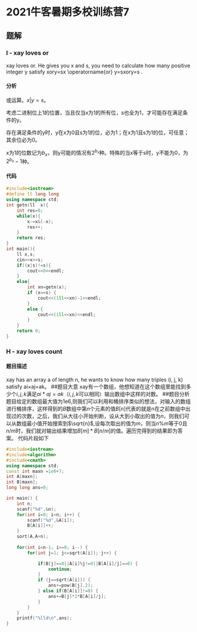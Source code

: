 # 2021牛客暑期多校训练营7

## 题解

### I - xay loves or

xay loves or. He gives you x and s, you need to calculate how many positive integer y satisfy xor⁡y=sx \operatorname{or} y=sxory=s .

#### 分析

或运算。$x | y = s$​。

考虑二进制位上1的位置，当且仅当x为1的所有位，s也全为1，才可能存在满足条件的y​​。

存在满足条件的y时，y在x为0且s为1的位，必为1；在x为1且s为1的位，可任意；其余位必为0。

x为1的位数记为$b_x$​，则y可能的情况有$2^{b_x}$​种。特殊的当x等于s时，y不能为0，为$2^{b_x}-1$​​种。

#### 代码

```c++
#include<iostream>
#define ll long long
using namespace std;
int getn(ll  x){
    int res=0;
    while(x){
        x-=x&(-x);
        res++;
    }
    return res;
}
int main(){
    ll x,s;
    cin>>x>>s;
    if((x|s)!=s){
        cout<<0<<endl;
    }
    else{
        int xn=getn(x);
        if (x==s) {
            cout<<(1ll<<xn)-1<<endl;
        }
        else {
            cout<<(1ll<<xn)<<endl;
        }
    }
    return 0;
}
```



### H - xay loves count

#### 题目描述

xay has an array a of length n, he wants to know how many triples (i, j, k) satisfy ai×aj=ak​。
##题目大意
xay有一个数组，他想知道在这个数组里能找到多少个$i,j,k$满足$ai * aj = ak$（$i,j,k$可以相同）输出数组中这样的对数。
##题目分析
题目给定的数组最大值为1e6,则我们可以利用和桶排序类似的想法，对输入的数组进行桶排序，这样得到的$B$数组中第$n$个元素的值$B[n]$代表的就是n在之前数组中出现过的次数，之后，我们从大往小开始判断，设从大到小取出的值为$n$，则我们可以从数组最小值开始搜索到$\sqrt{n}$,设每次取出的值为$m$，则当$n\%m$等于$0$且$n/m$时，我们就对输出结果增加$B[m]*B[n/m]$的值。遍历完得到的结果即为答案。
代码片段如下

```c++
#include<iostream>
#include<algorithm>
#include<cmath>
using namespace std;
const int maxn =1e6+7;
int A[maxn];
int B[maxn];
long long ans=0;

int main() {
	int n;
	scanf("%d",&n);
	for(int i=0; i<n; i++) {
		scanf("%d",&A[i]);
		B[A[i]]++;
	}
	sort(A,A+n);
	
	for(int i=n-1; i>=0; i--) {
		for(int j=1; j<=sqrt(A[i]); j++) {

			if(B[j]==0||A[i]%j!=0||B[A[i]/j]==0) {
				continue;
			}
			if (j==sqrt(A[i])) {
				ans+=pow(B[j],2);
			} else if(B[A[i]]!=0) {
				ans+=B[j]*2*B[A[i]/j];
			}
		}
	}
	printf("%lld\n",ans);
}
```

